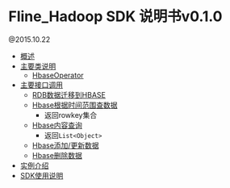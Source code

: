 Fline_Hadoop SDK 说明书v0.1.0
============================
@2015.10.22

- [概述](#description)
- [主要类说明](#mainClass)
	- [HbaseOperator](#HbaseOperator)
- [主要接口调用](#mainInterface)
	- [RDB数据迁移到HBASE](#DataImportFromRDB2HBASE)
	- [Hbase根据时间范围查数据](#HbaseQueryByTime)
		- 返回rowkey集合
	- [Hbase内容查询](#HbaseQueryByContent)
		- 返回`List<Object>`
	- [Hbase添加/更新数据](#HbaseUpdateData)
	- [Hbase删除数据](#HbaseDeleteData)
- [实例介绍](#samples)
- [SDK使用说明](#sdkUseStep)
